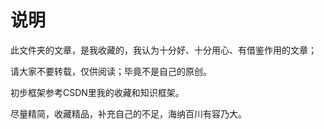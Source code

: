 # 说明

此文件夹的文章，是我收藏的，我认为十分好、十分用心、有借鉴作用的文章；

请大家不要转载，仅供阅读；毕竟不是自己的原创。

初步框架参考CSDN里我的收藏和知识框架。

尽量精简，收藏精品，补充自己的不足，海纳百川有容乃大。